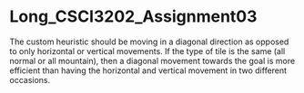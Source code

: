 # Long_CSCI3202_Assignment03

The custom heuristic should be moving in a diagonal direction as opposed to only horizontal or vertical movements. If the type of tile is the same (all normal or all mountain), then a diagonal movement towards the goal is more efficient than having the horizontal and vertical movement in two different occasions.
